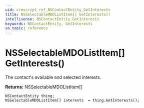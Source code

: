 ```yaml
---
uid: crmscript_ref_NSContactEntity_GetInterests
title: NSSelectableMDOListItem[] GetInterests()
intellisense: NSContactEntity.GetInterests
keywords: NSContactEntity, GetInterests
so.topic: reference
---
```


# NSSelectableMDOListItem[] GetInterests()

The contact's available and selected interests.

**Returns:** NSSelectableMDOListItem[]

```crmscript
NSContactEntity thing;
NSSelectableMDOListItem[] interests  = thing.GetInterests();
```

